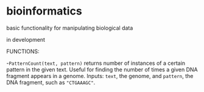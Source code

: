 # bioinformatics
basic functionality for manipulating biological data

in development


FUNCTIONS:

-`PatternCount(text, pattern)` returns number of instances of a certain pattern in the given text. Useful for finding the number of times a given DNA fragment appears in a genome. Inputs: `text`, the genome, and `pattern`, the DNA fragment, such as `"CTGAAAGC"`.


